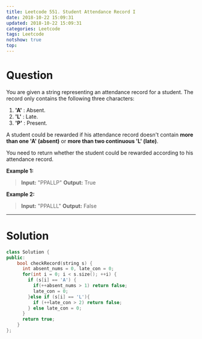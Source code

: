 ```yaml
---
title: Leetcode 551. Student Attendance Record I
date: 2018-10-22 15:09:31
updated: 2018-10-22 15:09:31
categories: Leetcode
tags: Leetcode
notshow: true
top:
---
```


# Question

You are given a string representing an attendance record for a student. The record only contains the following three characters:

1. **'A'**  : Absent.
2. **'L'**  : Late.
3. **'P'**  : Present.

A student could be rewarded if his attendance record doesn't contain  **more than one 'A' (absent)**  or  **more than two continuous 'L' (late)**.

You need to return whether the student could be rewarded according to his attendance record.

**Example 1:**  

> **Input:** "PPALLP"
> **Output:** True

**Example 2:**  

> **Input:** "PPALLL"
> **Output:** False

<!--more--->

------------

# Solution

```cpp
class Solution {
public:
    bool checkRecord(string s) {
      int absent_nums = 0, late_con = 0;
      for(int i = 0; i < s.size(); ++i) {
        if (s[i] == 'A') {
          if(++absent_nums > 1) return false; 
          late_con = 0;
        }else if (s[i] == 'L'){
          if (++late_con > 2) return false;
        } else late_con = 0;
      }
      return true;
    }
};
```